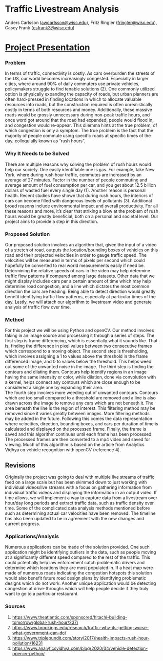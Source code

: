 # Traffic Livestream Analysis
Anders Carlsson (awcarlsson@wisc.edu), Fritz Ringler (fringler@wisc.edu), 
Casey Frank (csfrank3@wisc.edu)

# [Project Presentation](https://www.youtube.com/watch?v=UsxhjWs2Cbw)
### Problem
  In terms of traffic, connectivity is costly. As cars overburden the streets of the US, our world becomes increasingly congested. Especially in larger cities, where around 90% of daily commuters use private vehicles, policymakers struggle to find tenable solutions (2). One commonly utilized option is physically expanding the capacity of roads, but urban planners are often hard-pressed in finding locations in which to allocate valuable resources into roads, but the construction required is often unrealistically costly in terms of both resources and money. Additionally, these massive roads would be grossly unnecessary during non-peak traffic hours, and once word got around that the road had expanded, people would flood in, and congestion would re-appear. This dilemma hints at the true problem, of which congestion is only a symptom. The true problem is the fact that the majority of people commute using specific roads at specific times of the day, colloquially known as “rush hours”.
### Why It Needs to be Solved
  There are multiple reasons why solving the problem of rush hours would help our society. One easily identifiable one is gas. For example, take New York, where during rush hour traffic, commutes are increased by an average of 27 minutes. Factor in the number of people commuting and average amount of fuel consumption per car, and you get about 12.5 billion dollars of wasted fuel every single day (1). Another reason is personal health. Recent studies have shown that during rush hours, the interiors of cars can become filled with dangerous levels of pollutants (3). Additional broad reasons include environmental impact and overall productivity. For all these reasons and more, it’s clear that striking a blow at the problem of rush hours would be greatly beneficial, both on a personal and societal level. Our project aims to provide a step in this direction.
### Proposed Solution
  Our proposed solution involves an algorithm that, given the input of a video of a stretch of road, outputs the location/bounding boxes of vehicles on this road and their projected velocities in order to gauge traffic speed. The velocities will be measured in terms of pixels per second which could hopefully be converted to real world measurements easily if need be. Determining the relative speeds of cars in the video may help determine traffic flow patterns if compared among large datasets. Other data that we might display includes cars per a certain amount of time which may help determine road congestion, and a line which dictates the most common direction the cars are heading. Being able to detect direction would greatly benefit identifying traffic flow patterns, especially at particular times of the day. Lastly, we will attach our algorithm to livestream video and generate analysis of traffic flow over time.
### Method
  For this project we will be using Python and openCV. Our method involves taking in an image source and processing it through a series of steps.  The first step is frame differencing, which is essentially what it sounds like. That is, finding the difference in pixel values between two consecutive frames which correspond to a moving object.  The second step is thresholding, which involves assigning a 1 to values above the threshold in the frame differenced image, and 0 to values below the threshold.  This helps weed out some of the unwanted noise in the image.  The third step is finding the contours and dilating them.  Contours help identify regions in an image having the same intensity or color, while dilation, done via convolution with a kernel, helps connect any contours which are close enough to be considered a single one by expanding their area.  
  The fourth step involves more weeding out of unwanted contours. Contours which are too small compared to a threshold are removed and a line is also drawn across the image to remove any cars which are not beneath it.  The area beneath the line is the region of interest.  This filtering method may be removed since it varies greatly between images.  More filtering methods may be added in the future.  Following this comes the data representation where velocities, direction, bounding boxes, and cars per duration of time is calculated and displayed on the processed frame.  Finally, the frame is saved and this algorithm continues until each frame has been processed.  The processed frames are then converted to a mp4 video and saved for viewing.
  Much of this algorithm is based on the article from Analytics Vidhya on vehicle recognition with openCV (reference 4).
## Revisions
  Originally the project was going to deal with multiple live streams of traffic feed on a large scale but has been skimmed down to just working with individual videos/live streams with a focus on gathering information from individual traffic videos and displaying the information in an output video.  If time allows, we will implement a way to capture data from a livestream over hour/day long periods and extract traffic data, such as traffic density over time. Some of the complicated data analysis methods mentioned before such as determining actual car velocities have been removed. The timeline has also been updated to be in agreement with the new changes and current progress.
### Applications/Analysis
  Numerous applications can be made of the solution provided. One such application might be
identifying outliers in the data, such as people moving at a significantly different speed
compared to the rest of the traffic. This could potentially help law enforcement catch problematic
drivers and determine which locations they are most populated in. If a heat map were made of
numerous roads indicating the congestion hotspots this solution would also benefit future road
design plans by identifying problematic designs which do not work. Another unique application
would be detecting congestion at drive-throughs which will help people decide if they truly want
to go to a particular restaurant.
### Sources
1. https://www.theatlantic.com/sponsored/hitachi-building-tomorrow/global-rush-hour/237/
2. https://www.brookings.edu/research/traffic-why-its-getting-worse-what-government-can-do/
3. https://www.triplepundit.com/story/2017/health-impacts-rush-hour-pollution/16231
4. https://www.analyticsvidhya.com/blog/2020/04/vehicle-detection-opencv-python/
